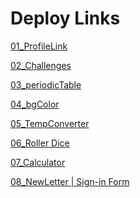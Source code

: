 # Deploy Links
[01_ProfileLink](https://frontendchallenge01.netlify.app/)

[02_Challenges](https://frontchallenge02.netlify.app/)

[03_periodicTable](https://03-periodictable.netlify.app/)

[04_bgColor]()

[05_TempConverter](https://temperature-converter-simple.netlify.app/)

[06_Roller Dice]()

[07_Calculator](https://simple-calculaor.netlify.app/)

[08_NewLetter | Sign-in Form]()
